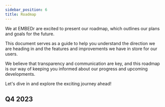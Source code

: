 ```yaml
---
sidebar_position: 6
title: Roadmap
---
```


We at EMBEDr are excited to present our roadmap, which outlines our plans and goals for the future.

This document serves as a guide to help you understand the direction we are heading in and the features and improvements we have in store for our users. 

We believe that transparency and communication are key, and this roadmap is our way of keeping you informed about our progress and upcoming developments.

Let's dive in and explore the exciting journey ahead!

## Q4 2023

